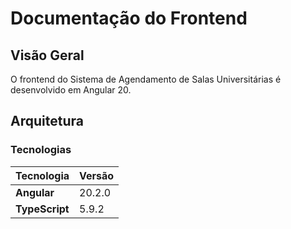 # Documentação do Frontend

## Visão Geral

O frontend do Sistema de Agendamento de Salas Universitárias é desenvolvido em Angular 20.

## Arquitetura

### Tecnologias

| Tecnologia | Versão |
|------------|--------|
| **Angular** | 20.2.0 |
| **TypeScript** | 5.9.2 |